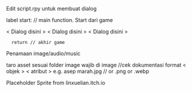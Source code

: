 Edit script.rpy untuk membuat dialog

  label start: // main function. Start dari game

  < Dialog disini >
  < Dialog disini >
  < Dialog disini >

      return // akhir game

Penamaan image/audio/music

 taro asset sesuai folder
 image wajib di image //cek dokumentasi
 format
 < objek > < atribut >
 e.g.
 asep marah.jpg // or .png or .webp 

Placeholder Sprite from
linxuelian.itch.io


